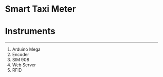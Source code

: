 # Smart Taxi Meter #

# Instruments
-------------

1. Arduino Mega
2. Encoder
3. SIM 908
4. Web Server
5. RFID

